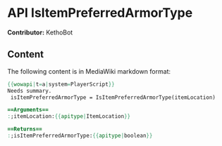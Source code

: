 # API IsItemPreferredArmorType

**Contributor:** KethoBot

## Content

The following content is in MediaWiki markdown format:

```mediawiki
{{wowapi|t=a|system=PlayerScript}}
Needs summary.
 isItemPreferredArmorType = IsItemPreferredArmorType(itemLocation)

==Arguments==
:;itemLocation:{{apitype|ItemLocation}}

==Returns==
:;isItemPreferredArmorType:{{apitype|boolean}}
```